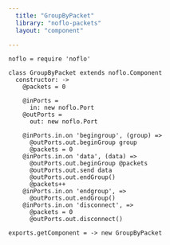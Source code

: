 ```yaml
---
  title: "GroupByPacket"
  library: "noflo-packets"
  layout: "component"

---
```


    noflo = require 'noflo'
    
    class GroupByPacket extends noflo.Component
      constructor: ->
        @packets = 0
    
        @inPorts =
          in: new noflo.Port
        @outPorts =
          out: new noflo.Port
    
        @inPorts.in.on 'begingroup', (group) =>
          @outPorts.out.beginGroup group
          @packets = 0
        @inPorts.in.on 'data', (data) =>
          @outPorts.out.beginGroup @packets
          @outPorts.out.send data
          @outPorts.out.endGroup()
          @packets++
        @inPorts.in.on 'endgroup', =>
          @outPorts.out.endGroup()
        @inPorts.in.on 'disconnect', =>
          @packets = 0
          @outPorts.out.disconnect()
    
    exports.getComponent = -> new GroupByPacket
    
